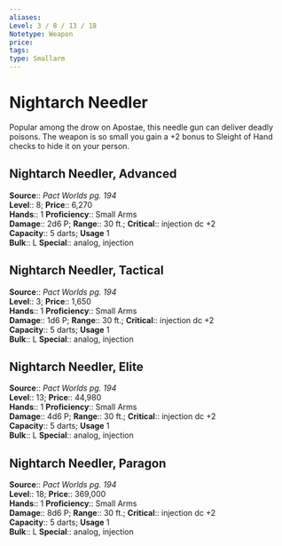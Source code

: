 ```yaml
---
aliases: 
Level: 3 / 8 / 13 / 18
Notetype: Weapon
price: 
tags: 
type: Smallarm
---
```


# Nightarch Needler

Popular among the drow on Apostae, this needle gun can deliver deadly poisons. The weapon is so small you gain a +2 bonus to Sleight of Hand checks to hide it on your person.  

## Nightarch Needler, Advanced

**Source**:: _Pact Worlds pg. 194_  
**Level**:: 8;
**Price**:: 6,270  
**Hands**:: 1
**Proficiency**:: Small Arms  
**Damage**:: 2d6 P; **Range**:: 30 ft.;
**Critical**:: injection dc +2  
**Capacity**:: 5 darts; **Usage** 1  
**Bulk**:: L
**Special**:: analog, injection

## Nightarch Needler, Tactical

**Source**:: _Pact Worlds pg. 194_  
**Level**:: 3;
**Price**:: 1,650  
**Hands**:: 1
**Proficiency**:: Small Arms  
**Damage**:: 1d6 P; **Range**:: 30 ft.;
**Critical**:: injection dc +2  
**Capacity**:: 5 darts; **Usage** 1  
**Bulk**:: L
**Special**:: analog, injection

## Nightarch Needler, Elite

**Source**:: _Pact Worlds pg. 194_  
**Level**:: 13;
**Price**:: 44,980  
**Hands**:: 1
**Proficiency**:: Small Arms  
**Damage**:: 4d6 P; **Range**:: 30 ft.;
**Critical**:: injection dc +2  
**Capacity**:: 5 darts; **Usage** 1  
**Bulk**:: L
**Special**:: analog, injection

## Nightarch Needler, Paragon

**Source**:: _Pact Worlds pg. 194_  
**Level**:: 18;
**Price**:: 369,000  
**Hands**:: 1
**Proficiency**:: Small Arms  
**Damage**:: 8d6 P; **Range**:: 30 ft.;
**Critical**:: injection dc +2  
**Capacity**:: 5 darts; **Usage** 1  
**Bulk**:: L
**Special**:: analog, injection
